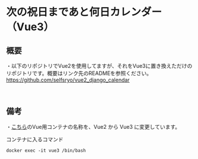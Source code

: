 # 次の祝日まであと何日カレンダー（Vue3）


## 概要
・以下のリポジトリでVue2を使用してますが、それをVue3に置き換えただけのリポジトリです。概要はリンク先のREADMEを参照ください。
https://github.com/selfsryo/vue2_django_calendar

<br>

## 備考
・[こちら](https://github.com/selfsryo/vue2_django_calendar#vue%E3%81%AE%E9%96%8B%E7%99%BA%E3%83%A2%E3%83%BC%E3%83%89)のVue用コンテナの名称を、Vue2 から Vue3 に変更しています。

コンテナに入るコマンド
```
docker exec -it vue3 /bin/bash
```
